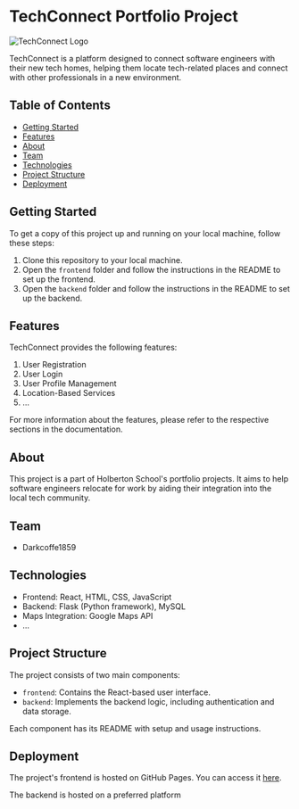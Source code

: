 # TechConnect Portfolio Project

![TechConnect Logo](https://www.canva.com/design/DAFzuBngS-U/unpHvDmFz_CK5APMy9mRCg/edit?utm_content=DAFzuBngS-U&utm_campaign=designshare&utm_medium=link2&utm_source=sharebutton) <!-- Replace with an actual image link if needed -->

TechConnect is a platform designed to connect software engineers with their new tech homes, helping them locate tech-related places and connect with other professionals in a new environment.

## Table of Contents
- [Getting Started](#getting-started)
- [Features](#features)
- [About](#about)
- [Team](#team)
- [Technologies](#technologies)
- [Project Structure](#project-structure)
- [Deployment](#deployment)
## Getting Started
To get a copy of this project up and running on your local machine, follow these steps:
1. Clone this repository to your local machine.
2. Open the `frontend` folder and follow the instructions in the README to set up the frontend.
3. Open the `backend` folder and follow the instructions in the README to set up the backend.

## Features
TechConnect provides the following features:
1. User Registration
2. User Login
3. User Profile Management
4. Location-Based Services
5. ...

For more information about the features, please refer to the respective sections in the documentation.

## About
This project is a part of Holberton School's portfolio projects. It aims to help software engineers relocate for work by aiding their integration into the local tech community.

## Team
- Darkcoffe1859

## Technologies
- Frontend: React, HTML, CSS, JavaScript
- Backend: Flask (Python framework), MySQL
- Maps Integration: Google Maps API
- ...

## Project Structure
The project consists of two main components:
- `frontend`: Contains the React-based user interface.
- `backend`: Implements the backend logic, including authentication and data storage.

Each component has its README with setup and usage instructions.

## Deployment
The project's frontend is hosted on GitHub Pages. You can access it [here](link-to-the-deployed-frontend).

The backend is hosted on a preferred platform

